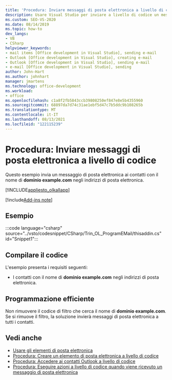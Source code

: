```yaml
---
title: 'Procedura: Inviare messaggi di posta elettronica a livello di codice'
description: Usare Visual Studio per inviare a livello di codice un messaggio di posta elettronica da Microsoft Outlook. Questo esempio invia un messaggio di posta elettronica ai contatti con il nome di dominio example.com.
ms.custom: SEO-VS-2020
ms.date: 08/14/2019
ms.topic: how-to
dev_langs:
- VB
- CSharp
helpviewer_keywords:
- mail items [Office development in Visual Studio], sending e-mail
- Outlook [Office development in Visual Studio], creating e-mail
- Outlook [Office development in Visual Studio], sending e-mail
- e-mail [Office development in Visual Studio], sending
author: John-Hart
ms.author: johnhart
manager: jmartens
ms.technology: office-development
ms.workload:
- office
ms.openlocfilehash: c1a8f2fb5843ccb39808250ef847e8e5b4355960
ms.sourcegitcommit: 68897da7d74c31ae1ebf5d47c7b5ddc9b108265b
ms.translationtype: MT
ms.contentlocale: it-IT
ms.lasthandoff: 08/13/2021
ms.locfileid: "122115239"
---
```

# <a name="how-to-programmatically-send-email"></a>Procedura: Inviare messaggi di posta elettronica a livello di codice
  Questo esempio invia un messaggio di posta elettronica ai contatti con il nome di **dominio example.com** negli indirizzi di posta elettronica.

 [!INCLUDE[appliesto_olkallapp](../vsto/includes/appliesto-olkallapp-md.md)]

[!include[Add-ins note](includes/addinsnote.md)]

## <a name="example"></a>Esempio
 :::code language="csharp" source="../vsto/codesnippet/CSharp/Trin_OL_ProgramEMail/thisaddin.cs" id="Snippet1":::

## <a name="compile-the-code"></a>Compilare il codice
 L'esempio presenta i requisiti seguenti:

- I contatti con il nome di **dominio example.com** negli indirizzi di posta elettronica.

## <a name="robust-programming"></a>Programmazione efficiente
 Non rimuovere il codice di filtro che cerca il nome di **dominio example.com**. Se si rimuove il filtro, la soluzione invierà messaggi di posta elettronica a tutti i contatti.

## <a name="see-also"></a>Vedi anche
- [Usare gli elementi di posta elettronica](../vsto/working-with-mail-items.md)
- [Procedura: Creare un elemento di posta elettronica a livello di codice](../vsto/how-to-programmatically-create-an-e-mail-item.md)
- [Procedura: Accedere ai contatti Outlook a livello di codice](../vsto/how-to-programmatically-access-outlook-contacts.md)
- [Procedura: Eseguire azioni a livello di codice quando viene ricevuto un messaggio di posta elettronica](../vsto/how-to-programmatically-perform-actions-when-an-e-mail-message-is-received.md)

